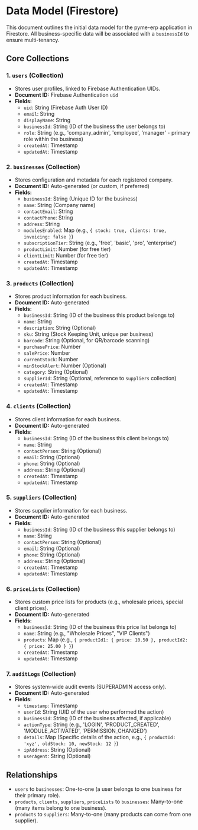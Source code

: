 # Data Model (Firestore)

This document outlines the initial data model for the pyme-erp application in Firestore. All business-specific data will be associated with a `businessId` to ensure multi-tenancy.

## Core Collections

### 1. `users` (Collection)
- Stores user profiles, linked to Firebase Authentication UIDs.
- **Document ID:** Firebase Authentication `uid`
- **Fields:**
    - `uid`: String (Firebase Auth User ID)
    - `email`: String
    - `displayName`: String
    - `businessId`: String (ID of the business the user belongs to)
    - `role`: String (e.g., 'company_admin', 'employee', 'manager' - primary role within the business)
    - `createdAt`: Timestamp
    - `updatedAt`: Timestamp

### 2. `businesses` (Collection)
- Stores configuration and metadata for each registered company.
- **Document ID:** Auto-generated (or custom, if preferred)
- **Fields:**
    - `businessId`: String (Unique ID for the business)
    - `name`: String (Company name)
    - `contactEmail`: String
    - `contactPhone`: String
    - `address`: String
    - `modulesEnabled`: Map (e.g., `{ stock: true, clients: true, invoicing: false }`)
    - `subscriptionTier`: String (e.g., 'free', 'basic', 'pro', 'enterprise')
    - `productLimit`: Number (for free tier)
    - `clientLimit`: Number (for free tier)
    - `createdAt`: Timestamp
    - `updatedAt`: Timestamp

### 3. `products` (Collection)
- Stores product information for each business.
- **Document ID:** Auto-generated
- **Fields:**
    - `businessId`: String (ID of the business this product belongs to)
    - `name`: String
    - `description`: String (Optional)
    - `sku`: String (Stock Keeping Unit, unique per business)
    - `barcode`: String (Optional, for QR/barcode scanning)
    - `purchasePrice`: Number
    - `salePrice`: Number
    - `currentStock`: Number
    - `minStockAlert`: Number (Optional)
    - `category`: String (Optional)
    - `supplierId`: String (Optional, reference to `suppliers` collection)
    - `createdAt`: Timestamp
    - `updatedAt`: Timestamp

### 4. `clients` (Collection)
- Stores client information for each business.
- **Document ID:** Auto-generated
- **Fields:**
    - `businessId`: String (ID of the business this client belongs to)
    - `name`: String
    - `contactPerson`: String (Optional)
    - `email`: String (Optional)
    - `phone`: String (Optional)
    - `address`: String (Optional)
    - `createdAt`: Timestamp
    - `updatedAt`: Timestamp

### 5. `suppliers` (Collection)
- Stores supplier information for each business.
- **Document ID:** Auto-generated
- **Fields:**
    - `businessId`: String (ID of the business this supplier belongs to)
    - `name`: String
    - `contactPerson`: String (Optional)
    - `email`: String (Optional)
    - `phone`: String (Optional)
    - `address`: String (Optional)
    - `createdAt`: Timestamp
    - `updatedAt`: Timestamp

### 6. `priceLists` (Collection)
- Stores custom price lists for products (e.g., wholesale prices, special client prices).
- **Document ID:** Auto-generated
- **Fields:**
    - `businessId`: String (ID of the business this price list belongs to)
    - `name`: String (e.g., "Wholesale Prices", "VIP Clients")
    - `products`: Map (e.g., `{ productId1: { price: 10.50 }, productId2: { price: 25.00 } }`)
    - `createdAt`: Timestamp
    - `updatedAt`: Timestamp

### 7. `auditLogs` (Collection)
- Stores system-wide audit events (SUPERADMIN access only).
- **Document ID:** Auto-generated
- **Fields:**
    - `timestamp`: Timestamp
    - `userId`: String (UID of the user who performed the action)
    - `businessId`: String (ID of the business affected, if applicable)
    - `actionType`: String (e.g., 'LOGIN', 'PRODUCT_CREATED', 'MODULE_ACTIVATED', 'PERMISSION_CHANGED')
    - `details`: Map (Specific details of the action, e.g., `{ productId: 'xyz', oldStock: 10, newStock: 12 }`)
    - `ipAddress`: String (Optional)
    - `userAgent`: String (Optional)

## Relationships
- `users` to `businesses`: One-to-one (a user belongs to one business for their primary role).
- `products`, `clients`, `suppliers`, `priceLists` to `businesses`: Many-to-one (many items belong to one business).
- `products` to `suppliers`: Many-to-one (many products can come from one supplier).
